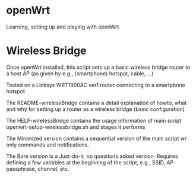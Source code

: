 # openWrt
Learning, setting up and playing with openWrt


# Wireless Bridge
Once openWrt installed, this script sets up a basic wireless bridge router to a host AP (as given by e.g., (smartphone) hotspot, cable, ...)

Tested on a Linksys WRT1900AC ver1 router connecting to a smartphone hotspot

The README-wirelessBridge contains a detail explanation of howto, what and why for setting up a router as a wireless bridge (basic configuration)

The HELP-wirelessBridge contains the usage information of main script openwrt-setup-wirelessbridge.sh and stages it performs

The Minimized version contains a sequential version of the main script w/ only commands and notifications.

The Bare version is a Just-do-it, no questions asked version. Requires defining a few variables at the beginning of the script, e.g., SSID, AP passphrase, channel, etc.
